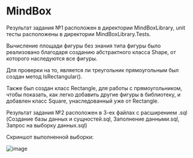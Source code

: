 # MindBox

Результат задания №1 расположен в директории MindBoxLibrary, unit тесты расположены в директории MindBoxLibrary.Tests.

Вычисление площади фигуры без знания типа фигуры было реализовано благодаря созданию абстрактного класса Shape, от которого наследуются все фигуры.

Для проверки на то, является ли треугольник прямоугольным был создан метод IsRectangular(). 

Также был создан класс Rectangle, для работы с прямоугольником, чтобы показать, как легко добавить другие фигуры в библиотеку, и добавлен класс Square, унаследованный уже от Rectangle. 

Результат задания №2 расположен в 3-ех файлах с расширением .sql (Создание базы данных и сущностей.sql, Заполнение данными.sql, Запрос на выборку данных.sql)

Скриншот выполненной выборки:


![image](https://user-images.githubusercontent.com/76443145/179091694-95d72abc-54a2-41d2-946a-1488bbf3a888.png)
